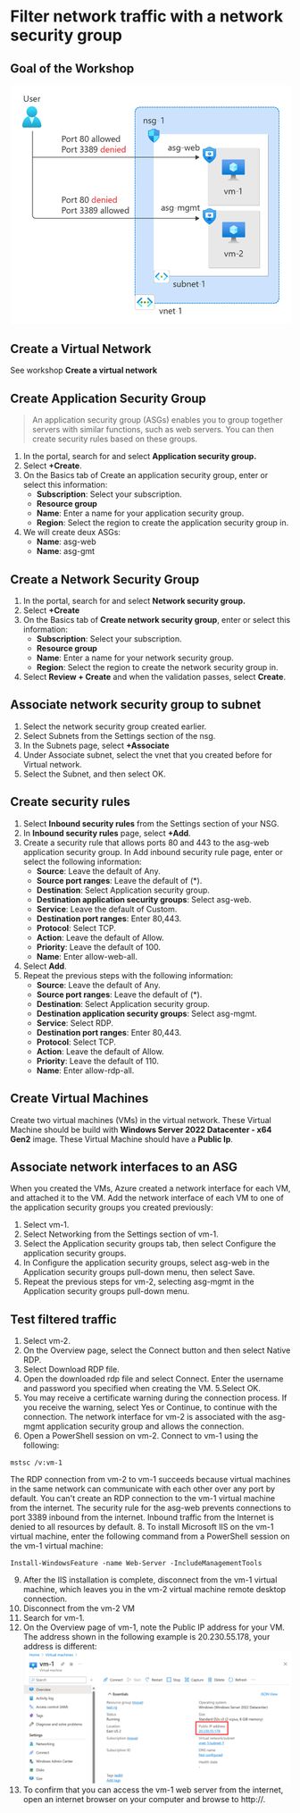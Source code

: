 # Filter network traffic with a network security group

## Goal of the Workshop

![Alt text](image-1.png)

## Create a Virtual Network

See workshop **Create a virtual network**

## Create Application Security Group
> An application security group (ASGs) enables you to group together servers with similar functions, such as web servers. You can then create security rules based on these groups.

1. In the portal, search for and select **Application security group.** 
2. Select **+Create**.
3. On the Basics tab of Create an application security group, enter or select this information:
    - **Subscription**: Select your subscription.
    - **Resource group**
    - **Name**: Enter a name for your application security group.
    - **Region**: Select the region to create the application security group in.
4. We will create deux ASGs:
    - **Name**: asg-web
    - **Name**: asg-gmt

## Create a Network Security Group

1. In the portal, search for and select **Network security group.**
2. Select **+Create**
3. On the Basics tab of **Create network security group**, enter or select this information:
    - **Subscription**: Select your subscription.
    - **Resource group**
    - **Name**: Enter a name for your network security group.
    - **Region**: Select the region to create the network security group in.
4. Select **Review + Create** and when the validation passes, select **Create**.

## Associate network security group to subnet
1. Select the network security group created earlier.
2. Select Subnets from the Settings section of the nsg.
3. In the Subnets page, select **+Associate**
4. Under Associate subnet, select the vnet that you created before for Virtual network.
5. Select the Subnet, and then select OK.

## Create security rules
1. Select **Inbound security rules** from the Settings section of your NSG.
2. In **Inbound security rules** page, select **+Add**.
3. Create a security rule that allows ports 80 and 443 to the asg-web application security group. In Add inbound security rule page, enter or select the following information:
    - **Source**: Leave the default of Any.
    - **Source port ranges**: Leave the default of (*).
    - **Destination**:  Select Application security group.
    - **Destination application security groups**: Select asg-web.
    - **Service**: Leave the default of Custom.
    - **Destination port ranges**: Enter 80,443.
    - **Protocol**: Select TCP.
    - **Action**: Leave the default of Allow.
    - **Priority**: Leave the default of 100.
    - **Name**: Enter allow-web-all.
4. Select **Add**.
5. Repeat the previous steps with the following information:
    - **Source**: Leave the default of Any.
    - **Source port ranges**: Leave the default of (*).
    - **Destination**:  Select Application security group.
    - **Destination application security groups**: Select asg-mgmt.
    - **Service**:  Select RDP.
    - **Destination port ranges**: Enter 80,443.
    - **Protocol**: Select TCP.
    - **Action**: Leave the default of Allow.
    - **Priority**: Leave the default of 110.
    - **Name**: Enter allow-rdp-all.

## Create Virtual Machines
Create two virtual machines (VMs) in the virtual network.
These Virtual Machine should be build with **Windows Server 2022 Datacenter - x64 Gen2** image.
These Virtual Machine should have a **Public Ip**.

## Associate network interfaces to an ASG
When you created the VMs, Azure created a network interface for each VM, and attached it to the VM.
Add the network interface of each VM to one of the application security groups you created previously:
1. Select vm-1.
2. Select Networking from the Settings section of vm-1.
3. Select the Application security groups tab, then select Configure the application security groups.
4. In Configure the application security groups, select asg-web in the Application security groups pull-down menu, then select Save.
5. Repeat the previous steps for vm-2, selecting asg-mgmt in the Application security groups pull-down menu.

## Test filtered traffic
1. Select vm-2.
2. On the Overview page, select the Connect button and then select Native RDP.
3. Select Download RDP file.
4. Open the downloaded rdp file and select Connect. Enter the username and password you specified when creating the VM.
5.Select OK.
6. You may receive a certificate warning during the connection process. If you receive the warning, select Yes or Continue, to continue with the connection.
The network interface for vm-2 is associated with the asg-mgmt application security group and allows the connection.
7. Open a PowerShell session on vm-2. Connect to vm-1 using the following:
```
mstsc /v:vm-1
```
The RDP connection from vm-2 to vm-1 succeeds because virtual machines in the same network can communicate with each other over any port by default.
You can't create an RDP connection to the vm-1 virtual machine from the internet. The security rule for the asg-web prevents connections to port 3389 inbound from the internet. Inbound traffic from the Internet is denied to all resources by default.
8. To install Microsoft IIS on the vm-1 virtual machine, enter the following command from a PowerShell session on the vm-1 virtual machine:
```
Install-WindowsFeature -name Web-Server -IncludeManagementTools
```
9. After the IIS installation is complete, disconnect from the vm-1 virtual machine, which leaves you in the vm-2 virtual machine remote desktop connection.
10. Disconnect from the vm-2 VM
11. Search for vm-1.
12. On the Overview page of vm-1, note the Public IP address for your VM. The address shown in the following example is 20.230.55.178, your address is different:
![Alt text](image-2.png)
14. To confirm that you can access the vm-1 web server from the internet, open an internet browser on your computer and browse to http://<public-ip-address-from-previous-step>.
